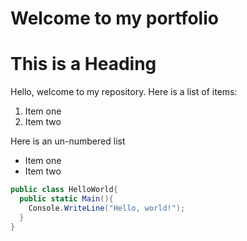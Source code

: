 # Welcome to my portfolio
# This is a Heading
Hello, welcome to my repository.
Here is a list of items:
1. Item one
2. Item two

Here is an un-numbered list
* Item one
* Item two
```cs
public class HelloWorld{
  public static Main(){
    Console.WriteLine("Hello, world!");
  }
}
```
